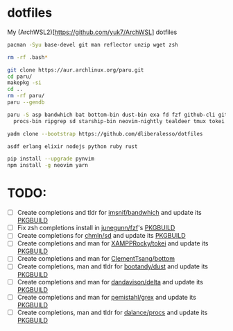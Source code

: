 # dotfiles
My (ArchWSL2)[https://github.com/yuk7/ArchWSL] dotfiles

```sh
pacman -Syu base-devel git man reflector unzip wget zsh

rm -rf .bash*

git clone https://aur.archlinux.org/paru.git
cd paru/
makepkg -si
cd ..
rm -rf paru/
paru --gendb

paru -S asp bandwhich bat bottom-bin dust-bin exa fd fzf github-cli git-delta-bin grex hyperfine lf-bin \
  procs-bin ripgrep sd starship-bin neovim-nightly tealdeer tmux tokei yadm zoxide-bin

yadm clone --bootstrap https://github.com/dliberalesso/dotfiles

asdf erlang elixir nodejs python ruby rust

pip install --upgrade pynvim
npm install -g neovim yarn
```

# TODO:
- [ ] Create completions and tldr for [imsnif/bandwhich](https://github.com/imsnif/bandwhich) and update its [PKGBUILD](https://www.archlinux.org/packages/community/x86_64/bandwhich/)
- [ ] Fix zsh completions install in [junegunn/fzf](https://github.com/junegunn/fzf)'s [PKGBUILD](https://www.archlinux.org/packages/community/x86_64/fzf/)
- [ ] Create completions for [chmln/sd](https://github.com/chmln/sd) and update its [PKGBUILD](https://www.archlinux.org/packages/community/x86_64/sd/)
- [ ] Create completions and man for [XAMPPRocky/tokei](https://github.com/XAMPPRocky/tokei) and update its [PKGBUILD](https://www.archlinux.org/packages/community/x86_64/tokei/)
- [ ] Create completions and man for [ClementTsang/bottom](https://github.com/ClementTsang/bottom)
- [ ] Create completions, man and tldr for [bootandy/dust](https://github.com/bootandy/dust) and update its [PKGBUILD](https://aur.archlinux.org/packages/dust-bin/)
- [ ] Create completions and man for [dandavison/delta](https://github.com/dandavison/delta) and update its [PKGBUILD](https://aur.archlinux.org/packages/git-delta-bin/)
- [ ] Create completions and man for [pemistahl/grex](https://github.com/pemistahl/grex) and update its [PKGBUILD](https://aur.archlinux.org/packages/grex/)
- [ ] Create completions, man and tldr for [dalance/procs](https://github.com/dalance/procs) and update its [PKGBUILD](https://aur.archlinux.org/packages/procs-bin/)
